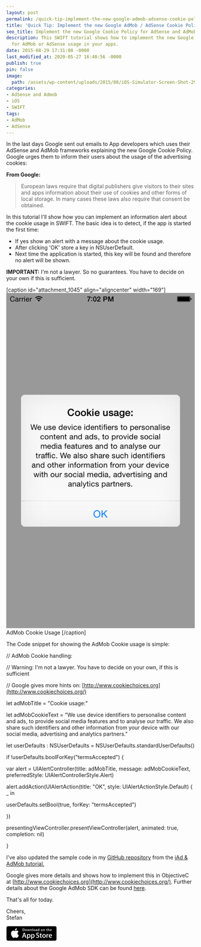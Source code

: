 ```yaml
---
layout: post
permalink: /quick-tip-implement-the-new-google-admob-adsense-cookie-policy/
title: 'Quick Tip: Implement the new Google AdMob / AdSense Cookie Policy'
seo_title: Implement the new Google Cookie Policy for AdSense and AdMob
description: This SWIFT tutorial shows how to implement the new Google Cookie policy
  for AdMob or AdSense usage in your apps.
date: 2015-08-29 17:31:08 -0000
last_modified_at: 2020-05-27 16:40:56 -0000
publish: true
pin: false
image:
  path: /assets/wp-content/uploads/2015/08/iOS-Simulator-Screen-Shot-29-Aug-2015-19.02.15.png
categories:
- AdSense and Admob
- iOS
- SWIFT
tags:
- AdMob
- AdSense
---
```

In the last days Google sent out emails to App developers which uses their AdSense and AdMob frameworks explaining the new Google Cookie Policy. Google urges them to inform their users about the usage of the advertising cookies:

**From Google:**

> European laws require that digital publishers give visitors to their sites and apps information about their use of cookies and other forms of local storage. In many cases these laws also require that consent be obtained.

In this tutorial I'll show how you can implement an information alert about the cookie usage in SWIFT. The basic idea is to detect, if the app is started the first time:

  * If yes show an alert with a message about the cookie usage.
  * After clicking 'OK' store a key in NSUserDefault.
  * Next time the application is started, this key will be found and therefore no alert will be shown.



**IMPORTANT:** I'm not a lawyer. So no guarantees. You have to decide on your own if this is sufficient.

[caption id="attachment_1045" align="aligncenter" width="169"][![Google Cookie Policy](/assets/wp-content/uploads/2015/08/iOS-Simulator-Screen-Shot-29-Aug-2015-19.02.15.png)](/assets/wp-content/uploads/2015/08/iOS-Simulator-Screen-Shot-29-Aug-2015-19.02.15.png) AdMob Cookie Usage [/caption] 

The Code snippet for showing the AdMob Cookie usage is simple:

// AdMob Cookie handling:

// Warning: I'm not a lawyer. You have to decide on your own, if this is sufficient

// Google gives more hints on: [http://www.cookiechoices.org](http://www.cookiechoices.org/)

let adMobTitle = "Cookie usage:"

let adMobCookieText = "We use device identifiers to personalise content and ads, to provide social media features and to analyse our traffic. We also share such identifiers and other information from your device with our social media, advertising and analytics partners."

let userDefaults : NSUserDefaults = NSUserDefaults.standardUserDefaults()

if !userDefaults.boolForKey("termsAccepted") {

var alert = UIAlertController(title: adMobTitle, message: adMobCookieText, preferredStyle: UIAlertControllerStyle.Alert)

alert.addAction(UIAlertAction(title: "OK", style: UIAlertActionStyle.Default) { _ in

userDefaults.setBool(true, forKey: "termsAccepted")

})

presentingViewController.presentViewController(alert, animated: true, completion: nil)

}

I've also updated the sample code in my [GitHub repository](https://github.com/stfnjstn/iAdAdMobDemo) from the [iAd & AdMob tutorial.](/how-to-implement-a-space-shooter-with-spritekit-and-swift-part-6-game-center-integration70)

Google gives more details and shows how to implement this in ObjectiveC at [http://www.cookiechoices.org](http://www.cookiechoices.org/). Further details about the Google AdMob SDK can be found [here](https://developers.google.com/admob/ios/interstitial).

That's all for today.

Cheers,  
Stefan

[![AppStore Stefan Josten](/assets/wp-content/uploads/2015/11/AppStore1.png)](https://itunes.apple.com/us/app/yet-another-watch-puzzle-game/id997514879?ls=1&mt=8)

 
